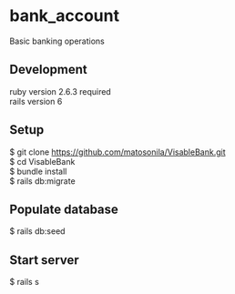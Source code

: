 # bank_account
Basic banking operations

## Development
ruby version 2.6.3 required\
rails version 6
## Setup
$ git clone https://github.com/matosonila/VisableBank.git \
$ cd VisableBank\
$ bundle install\
$ rails db:migrate
## Populate database
$ rails db:seed
## Start server
$ rails s
